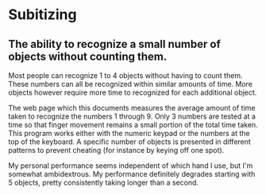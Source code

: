 # Subitizing 
## The ability to recognize a small number of objects without counting them.

Most people can recognize 1 to 4 objects without having to count them.  These numbers
can all be recognized within similar amounts of time.  More objects however require more
time to recognized for each additional object.

The web page which this documents measures the average amount of time taken to recognize
the numbers 1 through 9.  Only 3 numbers are tested at a time so that finger movement remains
a small portion of the total time taken.  This program works either with the numeric keypad 
or the numbers at the top of the keyboard.  A specific number of objects is presented in 
different patterns to prevent cheating (for instance by keying off one spot).

My personal performance seems independent of which hand I use, but I'm somewhat ambidextrous.
My performance definitely degrades starting with 5 objects, pretty consistently taking longer 
than a second.

